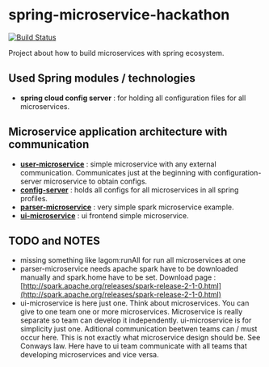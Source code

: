# spring-microservice-hackathon #

[![Build Status](https://travis-ci.org/peterszatmary/spring-microservice-hackathon.svg?branch=master)](https://travis-ci.org/peterszatmary/spring-microservice-hackathon)

Project about how to build microservices with spring ecosystem.

## Used Spring modules / technologies ##

-   **spring cloud config server** : for holding all configuration files for all microservices.

## Microservice application architecture with communication ##

-   **[user-microservice](https://github.com/peterszatmary/spring-microservice-hackathon/blob/master/user-microservice/README.md)** : simple microservice with any external communication. Communicates just at the beginning with configuration-server microservice to obtain configs.
-   **[config-server](https://github.com/peterszatmary/spring-microservice-hackathon/tree/master/configuration-server/README.md)** : holds all configs for all microservices in all spring profiles.
-   **[parser-microservice](https://github.com/peterszatmary/spring-microservice-hackathon/blob/master/parser-microservice/README.md)** : very simple spark microservice example.
-   **[ui-microservice](https://github.com/peterszatmary/spring-microservice-hackathon/blob/master/ui-microservice/README.md)** : ui frontend simple microservice.

## TODO and NOTES ##

-   missing something like lagom:runAll for run all microservices at one
-   parser-microservice needs apache spark have to be downloaded manually and spark.home have to be set. Download page : [http://spark.apache.org/releases/spark-release-2-1-0.html](http://spark.apache.org/releases/spark-release-2-1-0.html)
-   ui-microservice is here just one. Think about microservices. You can give to one team one or more microservices. Microservice  is really separate so team can develop it independently. ui-microservice is for simplicity just one. Aditional communication beetwen  teams can / must occur here. This is not exactly what microservice design should be. See Conways law. Here have to ui team communicate with all teams that developing microservices and vice versa.
